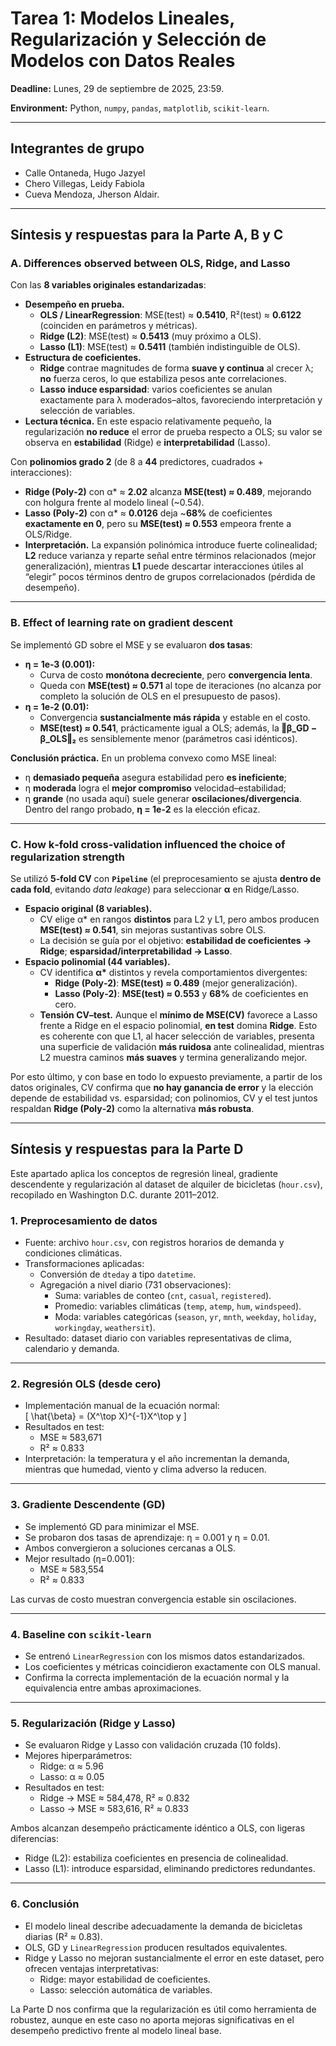 # Tarea 1: Modelos Lineales, Regularización y Selección de Modelos con Datos Reales

**Deadline:** Lunes, 29 de septiembre de 2025, 23:59.

**Environment:** Python, `numpy`, `pandas`, `matplotlib`, `scikit-learn`.

---
## **Integrantes de grupo**
- Calle Ontaneda, Hugo Jazyel
- Chero Villegas, Leidy Fabiola
- Cueva Mendoza, Jherson Aldair.

---

## Síntesis y respuestas para la Parte A, B y C

### A. Differences observed between OLS, Ridge, and Lasso

Con las **8 variables originales estandarizadas**:

- **Desempeño en prueba.**  
  - **OLS / LinearRegression**: MSE(test) ≈ **0.5410**, R²(test) ≈ **0.6122** (coinciden en parámetros y métricas).  
  - **Ridge (L2)**: MSE(test) ≈ **0.5413** (muy próximo a OLS).  
  - **Lasso (L1)**: MSE(test) ≈ **0.5411** (también indistinguible de OLS).
- **Estructura de coeficientes.**  
  - **Ridge** contrae magnitudes de forma **suave y continua** al crecer λ; **no** fuerza ceros, lo que estabiliza pesos ante correlaciones.  
  - **Lasso** **induce esparsidad**: varios coeficientes se anulan exactamente para λ moderados–altos, favoreciendo interpretación y selección de variables.
- **Lectura técnica.** En este espacio relativamente pequeño, la regularización **no reduce** el error de prueba respecto a OLS; su valor se observa en **estabilidad** (Ridge) e **interpretabilidad** (Lasso).

Con **polinomios grado 2** (de 8 a **44** predictores, cuadrados + interacciones):

- **Ridge (Poly‑2)** con α* ≈ **2.02** alcanza **MSE(test) ≈ 0.489**, mejorando con holgura frente al modelo lineal (~0.54).  
- **Lasso (Poly‑2)** con α* ≈ **0.0126** deja ~**68%** de coeficientes **exactamente en 0**, pero su **MSE(test) ≈ 0.553** empeora frente a OLS/Ridge.  
- **Interpretación.** La expansión polinómica introduce fuerte colinealidad; **L2** reduce varianza y reparte señal entre términos relacionados (mejor generalización), mientras **L1** puede descartar interacciones útiles al “elegir” pocos términos dentro de grupos correlacionados (pérdida de desempeño).

---

### B. Effect of learning rate on gradient descent

Se implementó GD sobre el MSE y se evaluaron **dos tasas**:

- **η = 1e‑3 (0.001):**  
  - Curva de costo **monótona decreciente**, pero **convergencia lenta**.  
  - Queda con **MSE(test) ≈ 0.571** al tope de iteraciones (no alcanza por completo la solución de OLS en el presupuesto de pasos).
- **η = 1e‑2 (0.01):**  
  - Convergencia **sustancialmente más rápida** y estable en el costo.  
  - **MSE(test) ≈ 0.541**, prácticamente igual a OLS; además, la **‖β_GD − β_OLS‖₂** es sensiblemente menor (parámetros casi idénticos).

**Conclusión práctica.** En un problema convexo como MSE lineal:  
- η **demasiado pequeña** asegura estabilidad pero **es ineficiente**;  
- η **moderada** logra el **mejor compromiso** velocidad–estabilidad;  
- η **grande** (no usada aquí) suele generar **oscilaciones/divergencia**.  
Dentro del rango probado, **η = 1e‑2** es la elección eficaz.

---

### C. How k‑fold cross‑validation influenced the choice of regularization strength

Se utilizó **5‑fold CV** con **`Pipeline`** (el preprocesamiento se ajusta **dentro de cada fold**, evitando *data leakage*) para seleccionar **α** en Ridge/Lasso.

- **Espacio original (8 variables).**  
  - CV elige α* en rangos **distintos** para L2 y L1, pero ambos producen **MSE(test) ≈ 0.541**, sin mejoras sustantivas sobre OLS.  
  - La decisión se guía por el objetivo: **estabilidad de coeficientes → Ridge**; **esparsidad/interpretabilidad → Lasso**.
- **Espacio polinomial (44 variables).**  
  - CV identifica **α\*** distintos y revela comportamientos divergentes:  
    - **Ridge (Poly‑2)**: **MSE(test) ≈ 0.489** (mejor generalización).  
    - **Lasso (Poly‑2)**: **MSE(test) ≈ 0.553** y **68%** de coeficientes en cero.  
  - **Tensión CV–test.** Aunque el **mínimo de MSE(CV)** favorece a Lasso frente a Ridge en el espacio polinomial, **en test** domina **Ridge**. Esto es coherente con que L1, al hacer selección de variables, presenta una superficie de validación **más ruidosa** ante colinealidad, mientras L2 muestra caminos **más suaves** y termina generalizando mejor.

Por esto último, y con base en todo lo expuesto previamente, a partir de los datos originales, CV confirma que **no hay ganancia de error** y la elección depende de estabilidad vs. esparsidad; con polinomios, CV y el test juntos respaldan **Ridge (Poly‑2)** como la alternativa **más robusta**.


---

## Síntesis y respuestas para la Parte D

Este apartado aplica los conceptos de regresión lineal, gradiente descendente y regularización al dataset de alquiler de bicicletas (`hour.csv`), recopilado en Washington D.C. durante 2011–2012.

### 1. Preprocesamiento de datos
- Fuente: archivo `hour.csv`, con registros horarios de demanda y condiciones climáticas.  
- Transformaciones aplicadas:
  - Conversión de `dteday` a tipo `datetime`.
  - Agregación a nivel diario (731 observaciones):
    - Suma: variables de conteo (`cnt`, `casual`, `registered`).
    - Promedio: variables climáticas (`temp`, `atemp`, `hum`, `windspeed`).
    - Moda: variables categóricas (`season`, `yr`, `mnth`, `weekday`, `holiday`, `workingday`, `weathersit`).  
- Resultado: dataset diario con variables representativas de clima, calendario y demanda.

---

### 2. Regresión OLS (desde cero)
- Implementación manual de la ecuación normal:  
  \[
  \hat{\beta} = (X^\top X)^{-1}X^\top y
  \]
- Resultados en test:
  - MSE ≈ 583,671  
  - R² ≈ 0.833
- Interpretación: la temperatura y el año incrementan la demanda, mientras que humedad, viento y clima adverso la reducen.

---

### 3. Gradiente Descendente (GD)
- Se implementó GD para minimizar el MSE.  
- Se probaron dos tasas de aprendizaje: η = 0.001 y η = 0.01.  
- Ambos convergieron a soluciones cercanas a OLS.  
- Mejor resultado (η=0.001):
  - MSE ≈ 583,554  
  - R² ≈ 0.833

Las curvas de costo muestran convergencia estable sin oscilaciones.

---

### 4. Baseline con `scikit-learn`
- Se entrenó `LinearRegression` con los mismos datos estandarizados.  
- Los coeficientes y métricas coincidieron exactamente con OLS manual.  
- Confirma la correcta implementación de la ecuación normal y la equivalencia entre ambas aproximaciones.

---

### 5. Regularización (Ridge y Lasso)
- Se evaluaron Ridge y Lasso con validación cruzada (10 folds).  
- Mejores hiperparámetros:
  - Ridge: α ≈ 5.96  
  - Lasso: α ≈ 0.05
- Resultados en test:
  - Ridge → MSE ≈ 584,478, R² ≈ 0.832
  - Lasso → MSE ≈ 583,616, R² ≈ 0.833

Ambos alcanzan desempeño prácticamente idéntico a OLS, con ligeras diferencias:
- Ridge (L2): estabiliza coeficientes en presencia de colinealidad.  
- Lasso (L1): introduce esparsidad, eliminando predictores redundantes.  

---

### 6. Conclusión 
- El modelo lineal describe adecuadamente la demanda de bicicletas diarias (R² ≈ 0.83).  
- OLS, GD y `LinearRegression` producen resultados equivalentes.  
- Ridge y Lasso no mejoran sustancialmente el error en este dataset, pero ofrecen ventajas interpretativas:
  - Ridge: mayor estabilidad de coeficientes.  
  - Lasso: selección automática de variables.  

La Parte D nos confirma que la regularización es útil como herramienta de robustez, aunque en este caso no aporta mejoras significativas en el desempeño predictivo frente al modelo lineal base.
